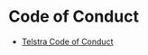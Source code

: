 # Code of Conduct
 
* [Telstra Code of Conduct](https://github.com/telstra/admin/blob/main/CODE\_OF\_CONDUCT.md)
